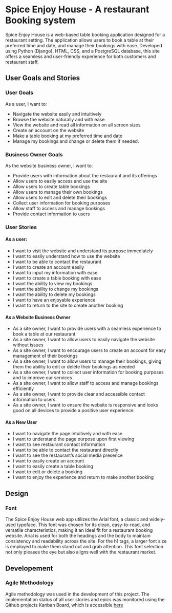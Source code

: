 # Spice Enjoy House - A restaurant Booking system

 Spice Enjoy House is a web-based table booking application designed for a restaurant setting. The application allows users to book a table at their preferred time and date, and manage their bookings with ease. Developed using Python (Django), HTML, CSS, and a PostgreSQL database, this site offers a seamless and user-friendly experience for both customers and restaurant staff.

 ## User Goals and Stories

 ### User Goals

 As a user, I want to:

- Navigate the website easily and intuitively
- Browse the website naturally and with ease
- View the website and read all information on all screen sizes
- Create an account on the website
- Make a table booking at my preferred time and date
- Manage my bookings and change or delete them if needed.

### Business Owner Goals

As the website business owner, I want to:

- Provide users with information about the restaurant and its offerings
- Allow users to easily access and use the site
- Allow users to create table bookings
- Allow users to manage their own bookings
- Allow users to edit and delete their bookings
- Collect user information for booking purposes
- Allow staff to access and manage bookings
- Provide contact information to users

### User Stories

#### As a user:

- I want to visit the website and understand its purpose immediately
- I want to easily understand how to use the website
- I want to be able to contact the restaurant
- I want to create an account easily
- I want to input my information with ease
- I want to create a table booking with ease
- I want the ability to view my bookings
- I want the ability to change my bookings
- I want the ability to delete my bookings
- I want to have an enjoyable experience
- I want to return to the site to create another booking

#### As a Website Business Owner

- As a site owner, I want to provide users with a seamless experience to book a table at our restaurant
- As a site owner, I want to allow users to easily navigate the website without issues
- As a site owner, I want to encourage users to create an account for easy management of their bookings
- As a site owner, I want to allow users to manage their bookings, giving them the ability to edit or delete their bookings as needed
- As a site owner, I want to collect user information for booking purposes and to improve our services
- As a site owner, I want to allow staff to access and manage bookings efficiently
- As a site owner, I want to provide clear and accessible contact information to users
- As a site owner, I want to ensure the website is responsive and looks good on all devices to provide a positive user experience

#### As a New User

- I want to navigate the page intuitively and with ease
- I want to understand the page purpose upon first viewing
- I want to see restaurant contact information
- I want to be able to contact the restaurant directly
- I want to see the restaurant’s social media presence
- I want to easily create an account
- I want to easily create a table booking
- I want to edit or delete a booking
- I want to enjoy the experience and return to make another booking

## Design

### Font

The Spice Enjoy House web app utilizes the Arial font, a classic and widely-used typeface. This font was chosen for its clean, easy-to-read, and versatile characteristics, making it an ideal fit for a restaurant booking website. Arial is used for both the headings and the body to maintain consistency and readability across the site. For the h1 tags, a larger font size is employed to make them stand out and grab attention. This font selection not only pleases the eye but also aligns well with the restaurant market.

## Developement

### Agile Methodology

Agile methodology was used in the development of this project. The implementation status of all user stories and epics was monitored using the Github projects Kanban Board, which is accessible [here](https://github.com/users/Zahid295/projects/1)